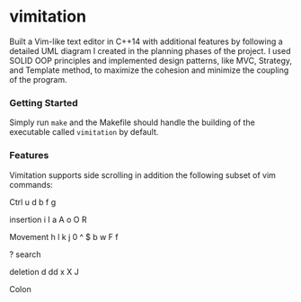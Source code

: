 # vimitation
Built a Vim-like text editor in C++14 with additional features by following a detailed UML diagram I created in the planning phases of the project. I used SOLID OOP principles and implemented design patterns, like MVC, Strategy, and Template method, to maximize the cohesion and minimize the coupling of the program.


### Getting Started
Simply run `make` and the Makefile should handle the building of the executable called `vimitation` by default. 

### Features

Vimitation supports side scrolling in addition the following subset of vim commands:


Ctrl 
u
d
b
f
g

insertion
i
I
a
A
o
O
R

Movement
h
l
k
j
0
^
$
b
w
F
f

? search

deletion
d
dd
x
X
J

Colon
